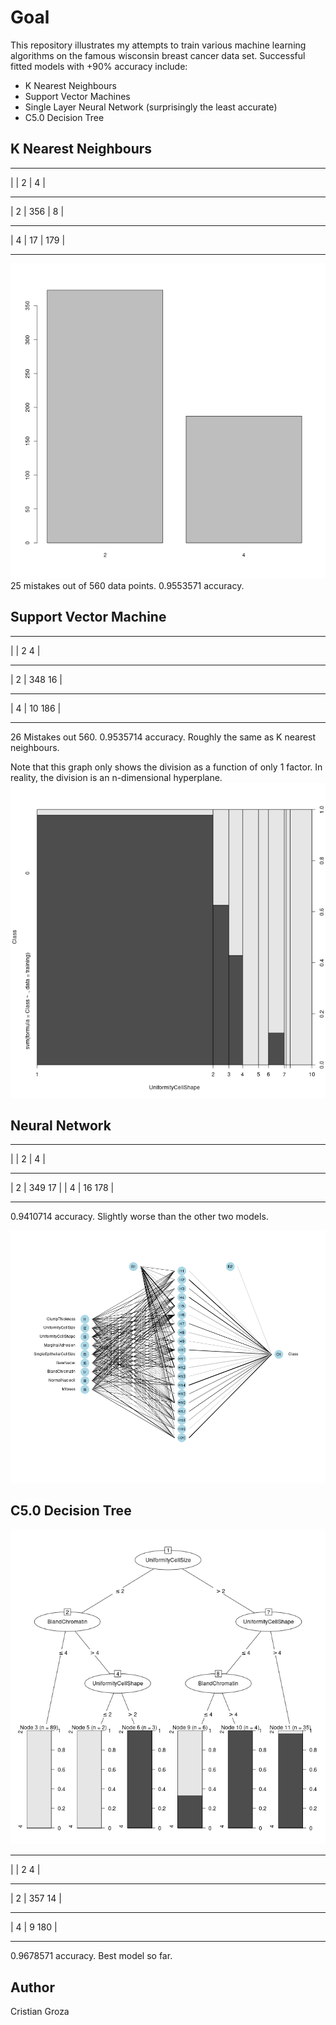 # Goal
This repository illustrates my attempts to train various machine learning
algorithms on the famous wisconsin breast cancer data set. Successful fitted models
with +90% accuracy include:
+ K Nearest Neighbours
+ Support Vector Machines
+ Single Layer Neural Network (surprisingly the least accurate)
+ C5.0 Decision Tree

## K Nearest Neighbours
______________
|   | 2 | 4 |
______________
| 2 | 356 | 8 |
______________
| 4 | 17 | 179 |
______________

![Distribution of diagnostics in training set.](./knnModel.png)
25 mistakes out of 560 data points. 0.9553571 accuracy.
## Support Vector Machine
____________
|   | 2   4 |
____________
| 2 | 348  16 |
____________
| 4 | 10 186 |
____________
26 Mistakes out 560. 0.9535714 accuracy. Roughly the same as K nearest neighbours.

Note that this graph only shows the division as a function of only 1 factor. In
reality, the division is an n-dimensional hyperplane.
![Diagnostic vs Cell Shape Uniformity](./svnModel.png)

## Neural Network
_____________
|   | 2 | 4 |
____________
| 2 | 349  17 |
| 4 | 16 178  |
____________
0.9410714 accuracy. Slightly worse than the other two models.

![Topology of Neural Network](./nnModel.png)

## C5.0 Decision Tree
![Decision Tree Graph](./c50Model.png)
____________
|   | 2   4 |
____________
| 2 | 357  14 |
____________
| 4 | 9 180 |
____________
0.9678571 accuracy. Best model so far.
## Author
Cristian Groza
